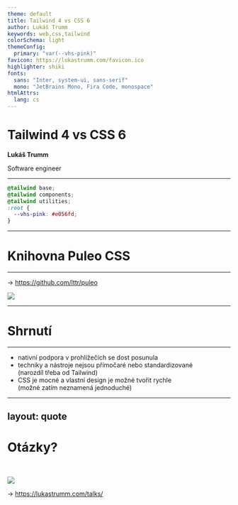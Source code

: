 ```yaml
---
theme: default
title: Tailwind 4 vs CSS 6
author: Lukáš Trumm
keywords: web,css,tailwind
colorSchema: light
themeConfig:
  primary: "var(--vhs-pink)"
favicon: https://lukastrumm.com/favicon.ico
highlighter: shiki
fonts:
  sans: "Inter, system-ui, sans-serif"
  mono: "JetBrains Mono, Fira Code, monospace"
htmlAttrs:
  lang: cs
---
```


<div class="text-center title-slide">
<div class="corner-shapes"></div>

# Tailwind 4 vs CSS 6

<b>Lukáš Trumm</b>

Software engineer

</div>

---

```css
@tailwind base;
@tailwind components;
@tailwind utilities;
:root {
  --vhs-pink: #e056fd;
}
```

---

# Knihovna Puleo CSS

<hr>

<div>

&#8594; https://github.com/lttr/puleo

</div>

<div class="flex w-[50ch] mx-auto">

![](/puleo.png)

</div>

---

# Shrnutí

<hr>

- nativní podpora v prohlížečích se dost posunula
- techniky a nástroje nejsou přímočaré nebo standardizované<br>
  (narozdíl třeba od <span class="vhs-badge">Tailwind</span>)
- CSS je mocné a vlastní design je možné tvořit rychle<br>
  (možné zatím neznamená jednoduché)

---
layout: quote
---

<h1 class="text-center">
Otázky?
</h1>

<br>

![](/lt-talks.gif)

&#8594; https://lukastrumm.com/talks/
